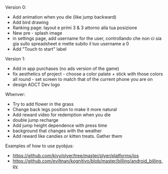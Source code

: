 Version 0:
- Add animation when you die (like jump backward)
- Add bird drawing
- Ranking page: layout e primi 3 & 3 attorno alla tua posizione
- New pre - splash image
- in settings page, add username for the user, controllando che non ci sia gia sullo spreadsheet e mette subito il tuo username a 0
- Add "Touch to start" label


Version 1:
- Add in app purchases (no ads version of the game)
- fix aesthetics of project - choose a color palate + stick with those colors all round - set screen to match that of the current phone you are on
- design AOCT Dev logo


Whenver:
- Try to add flower in the grass
- Change back legs position to make it more natural
- Add reward video for redemption when you die
- double jump recharge
- Add jump height dependence with press time
- background that changes with the weather
- Add reward like candies or kitten treats. Gather them


Examples of how to use pyobjus:
- https://github.com/kivy/plyer/tree/master/plyer/platforms/ios
- https://github.com/eviltnan/kognitivo/blob/master/billing/android_billing.py
